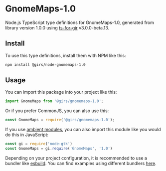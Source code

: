 
# GnomeMaps-1.0

Node.js TypeScript type definitions for GnomeMaps-1.0, generated from library version 1.0.0 using [ts-for-gir](https://github.com/gjsify/ts-for-gjs) v3.0.0-beta.13.

## Install

To use this type definitions, install them with NPM like this:
```bash
npm install @girs/node-gnomemaps-1.0
```

## Usage

You can import this package into your project like this:
```ts
import GnomeMaps from '@girs/gnomemaps-1.0';
```

Or if you prefer CommonJS, you can also use this:
```ts
const GnomeMaps = require('@girs/gnomemaps-1.0');
```

If you use [ambient modules](https://github.com/gjsify/ts-for-gir/tree/main/packages/cli#ambient-modules), you can also import this module like you would do this in JavaScript:

```ts
const gi = require('node-gtk')
const GnomeMaps = gi.require('GnomeMaps', '1.0')
```

Depending on your project configuration, it is recommended to use a bundler like [esbuild](https://esbuild.github.io/). You can find examples using different bundlers [here](https://github.com/gjsify/ts-for-gir/tree/main/examples).